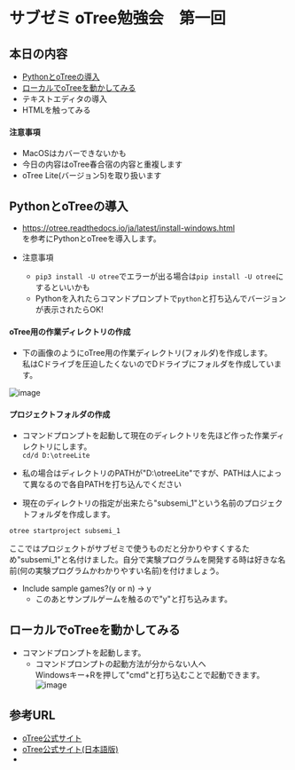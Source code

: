 # サブゼミ oTree勉強会　第一回

## 本日の内容
- [PythonとoTreeの導入](#pythonとotreeの導入)
- [ローカルでoTreeを動かしてみる](#ローカルでotreeを動かしてみる)
- テキストエディタの導入
- HTMLを触ってみる

#### 注意事項
- MacOSはカバーできないかも
- 今日の内容はoTree春合宿の内容と重複します
- oTree Lite(バージョン5)を取り扱います

## PythonとoTreeの導入

- https://otree.readthedocs.io/ja/latest/install-windows.html  
を参考にPythonとoTreeを導入します。

- 注意事項
  - ```pip3 install -U otree```でエラーが出る場合は```pip install -U otree```にするといいかも
  - Pythonを入れたらコマンドプロンプトで```python```と打ち込んでバージョンが表示されたらOK!

#### oTree用の作業ディレクトリの作成
- 下の画像のようにoTree用の作業ディレクトリ(フォルダ)を作成します。  
私はCドライブを圧迫したくないのでDドライブにフォルダを作成しています。

![image](https://user-images.githubusercontent.com/48300561/167908122-a4b63b3d-df9c-4127-acd9-67b7c0b98c1f.png)

#### プロジェクトフォルダの作成
- コマンドプロンプトを起動して現在のディレクトリを先ほど作った作業ディレクトリにします。  
```cd/d D:\otreeLite```

- 私の場合はディレクトリのPATHが"D:\otreeLite"ですが、PATHは人によって異なるので各自PATHを打ち込んでください

- 現在のディレクトリの指定が出来たら"subsemi_1"という名前のプロジェクトフォルダを作成します。  

```otree startproject subsemi_1```

ここではプロジェクトがサブゼミで使うものだと分かりやすくするため"subsemi_1"と名付けました。自分で実験プログラムを開発する時は好きな名前(何の実験プログラムかわかりやすい名前)を付けましょう。

- Include sample games?(y or n) → y
  - このあとサンプルゲームを触るので"y"と打ち込みます。

## ローカルでoTreeを動かしてみる
- コマンドプロンプトを起動します。  
  - コマンドプロンプトの起動方法が分からない人へ  
  Windowsキー+Rを押して"cmd"と打ち込むことで起動できます。
  ![image](https://user-images.githubusercontent.com/48300561/167978248-1a4923e9-ff07-4ec7-9792-eaf4eac20ffd.png)






## 参考URL
- [oTree公式サイト](https://otree.readthedocs.io/en/latest/)
- [oTree公式サイト(日本語版)](https://otree.readthedocs.io/ja/latest/index.html)
-
